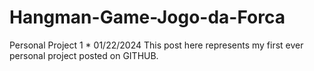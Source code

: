 # Hangman-Game-Jogo-da-Forca
Personal Project 1 * 01/22/2024
This post here represents my first ever personal project posted on GITHUB.
